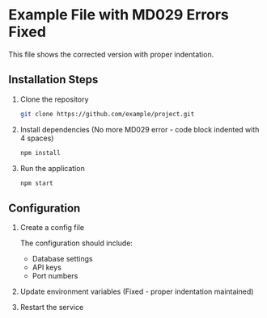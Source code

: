 # Example File with MD029 Errors Fixed

This file shows the corrected version with proper indentation.

## Installation Steps

1. Clone the repository

    ```bash
    git clone https://github.com/example/project.git
    ```

2. Install dependencies (No more MD029 error - code block indented with 4 spaces)

    ```bash
    npm install
    ```

3. Run the application

    ```bash
    npm start
    ```

## Configuration

1. Create a config file

    The configuration should include:
    - Database settings
    - API keys
    - Port numbers

2. Update environment variables (Fixed - proper indentation maintained)

3. Restart the service
